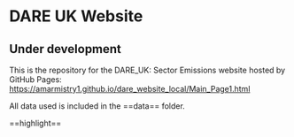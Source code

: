 # DARE UK Website

## Under development

This is the repository for the DARE_UK: Sector Emissions website hosted by GitHub Pages: https://amarmistry1.github.io/dare_website_local/Main_Page1.html

All data used is included in the ==data== folder.

==highlight==

